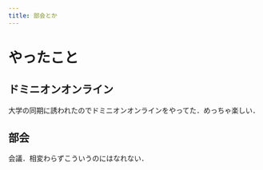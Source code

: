 ```yaml
---
title: 部会とか
---
```


# やったこと

## ドミニオンオンライン

大学の同期に誘われたのでドミニオンオンラインをやってた．めっちゃ楽しい．

## 部会

会議．相変わらずこういうのにはなれない．
